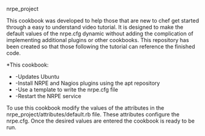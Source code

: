  nrpe_project

This cookbook was developed to help those that are new to chef get started through a easy to understand video tutorial. It is designed to make the default values of the nrpe.cfg dynamic without adding the complication of implementing additional plugins or other cookbooks. This repository has been created so that those following the tutorial can reference the finished code.

*This cookbook:
 * -Updates Ubuntu
 * -Install NRPE and Nagios plugins using the apt repository
 * -Use a template to write the nrpe.cfg file
 * -Restart the NRPE service

To use this cookbook modify the values of the attributes in the nrpe_project/attributes/default.rb file. These attributes configure the nrpe.cfg. Once the desired values are entered the cookbook is ready to be run.

